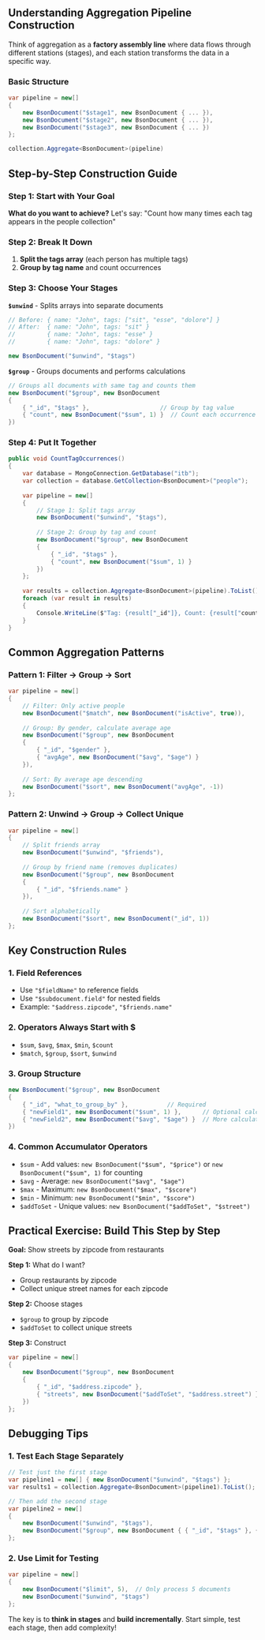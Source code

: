 ## Understanding Aggregation Pipeline Construction

Think of aggregation as a **factory assembly line** where data flows through different stations (stages), and each station transforms the data in a specific way.

### Basic Structure

```csharp
var pipeline = new[]
{
    new BsonDocument("$stage1", new BsonDocument { ... }),
    new BsonDocument("$stage2", new BsonDocument { ... }),
    new BsonDocument("$stage3", new BsonDocument { ... })
};

collection.Aggregate<BsonDocument>(pipeline)
```


## Step-by-Step Construction Guide

### Step 1: Start with Your Goal

**What do you want to achieve?** Let's say: "Count how many times each tag appears in the people collection"

### Step 2: Break It Down

1. **Split the tags array** (each person has multiple tags)
2. **Group by tag name** and count occurrences

### Step 3: Choose Your Stages

**`$unwind`** - Splits arrays into separate documents

```csharp
// Before: { name: "John", tags: ["sit", "esse", "dolore"] }
// After:  { name: "John", tags: "sit" }
//         { name: "John", tags: "esse" }  
//         { name: "John", tags: "dolore" }

new BsonDocument("$unwind", "$tags")
```

**`$group`** - Groups documents and performs calculations

```csharp
// Groups all documents with same tag and counts them
new BsonDocument("$group", new BsonDocument
{
    { "_id", "$tags" },                    // Group by tag value
    { "count", new BsonDocument("$sum", 1) }  // Count each occurrence
})
```


### Step 4: Put It Together

```csharp
public void CountTagOccurrences()
{
    var database = MongoConnection.GetDatabase("itb");
    var collection = database.GetCollection<BsonDocument>("people");
    
    var pipeline = new[]
    {
        // Stage 1: Split tags array
        new BsonDocument("$unwind", "$tags"),
        
        // Stage 2: Group by tag and count
        new BsonDocument("$group", new BsonDocument
        {
            { "_id", "$tags" },
            { "count", new BsonDocument("$sum", 1) }
        })
    };
    
    var results = collection.Aggregate<BsonDocument>(pipeline).ToList();
    foreach (var result in results)
    {
        Console.WriteLine($"Tag: {result["_id"]}, Count: {result["count"]}");
    }
}
```


## Common Aggregation Patterns

### Pattern 1: Filter → Group → Sort

```csharp
var pipeline = new[]
{
    // Filter: Only active people
    new BsonDocument("$match", new BsonDocument("isActive", true)),
    
    // Group: By gender, calculate average age
    new BsonDocument("$group", new BsonDocument
    {
        { "_id", "$gender" },
        { "avgAge", new BsonDocument("$avg", "$age") }
    }),
    
    // Sort: By average age descending
    new BsonDocument("$sort", new BsonDocument("avgAge", -1))
};
```


### Pattern 2: Unwind → Group → Collect Unique

```csharp
var pipeline = new[]
{
    // Split friends array
    new BsonDocument("$unwind", "$friends"),
    
    // Group by friend name (removes duplicates)
    new BsonDocument("$group", new BsonDocument
    {
        { "_id", "$friends.name" }
    }),
    
    // Sort alphabetically
    new BsonDocument("$sort", new BsonDocument("_id", 1))
};
```


## Key Construction Rules

### 1. **Field References**

- Use `"$fieldName"` to reference fields
- Use `"$subdocument.field"` for nested fields
- Example: `"$address.zipcode"`, `"$friends.name"`


### 2. **Operators Always Start with \$**

- `$sum`, `$avg`, `$max`, `$min`, `$count`
- `$match`, `$group`, `$sort`, `$unwind`


### 3. **Group Structure**

```csharp
new BsonDocument("$group", new BsonDocument
{
    { "_id", "what_to_group_by" },           // Required
    { "newField1", new BsonDocument("$sum", 1) },      // Optional calculations
    { "newField2", new BsonDocument("$avg", "$age") }  // More calculations
})
```


### 4. **Common Accumulator Operators**

- `$sum` - Add values: `new BsonDocument("$sum", "$price")` or `new BsonDocument("$sum", 1)` for counting
- `$avg` - Average: `new BsonDocument("$avg", "$age")`
- `$max` - Maximum: `new BsonDocument("$max", "$score")`
- `$min` - Minimum: `new BsonDocument("$min", "$score")`
- `$addToSet` - Unique values: `new BsonDocument("$addToSet", "$street")`


## Practical Exercise: Build This Step by Step

**Goal:** Show streets by zipcode from restaurants

**Step 1:** What do I want?

- Group restaurants by zipcode
- Collect unique street names for each zipcode

**Step 2:** Choose stages

- `$group` to group by zipcode
- `$addToSet` to collect unique streets

**Step 3:** Construct

```csharp
var pipeline = new[]
{
    new BsonDocument("$group", new BsonDocument
    {
        { "_id", "$address.zipcode" },                                    // Group by zipcode
        { "streets", new BsonDocument("$addToSet", "$address.street") }   // Collect unique streets
    })
};
```


## Debugging Tips

### 1. **Test Each Stage Separately**

```csharp
// Test just the first stage
var pipeline1 = new[] { new BsonDocument("$unwind", "$tags") };
var results1 = collection.Aggregate<BsonDocument>(pipeline1).ToList();

// Then add the second stage
var pipeline2 = new[]
{
    new BsonDocument("$unwind", "$tags"),
    new BsonDocument("$group", new BsonDocument { { "_id", "$tags" }, { "count", new BsonDocument("$sum", 1) } })
};
```


### 2. **Use Limit for Testing**

```csharp
var pipeline = new[]
{
    new BsonDocument("$limit", 5),  // Only process 5 documents
    new BsonDocument("$unwind", "$tags")
};
```

The key is to **think in stages** and **build incrementally**. Start simple, test each stage, then add complexity!